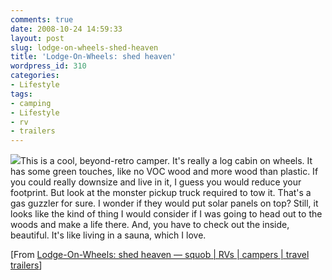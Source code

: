 ```yaml
---
comments: true
date: 2008-10-24 14:59:33
layout: post
slug: lodge-on-wheels-shed-heaven
title: 'Lodge-On-Wheels: shed heaven'
wordpress_id: 310
categories:
- Lifestyle
tags:
- camping
- Lifestyle
- rv
- trailers
---
```


![](http://squob.com/wp-content/uploads/2008/10/lodge_on_wheels_1.jpg)This is a cool, beyond-retro camper. It's really a log cabin on wheels. It has some green touches, like no VOC wood and more wood than plastic. If you could really downsize and live in it, I guess you would reduce your footprint. But look at the monster pickup truck required to tow it. That's a gas guzzler for sure. I wonder if they would put solar panels on top? Still, it looks like the kind of thing I would consider if I was going to head out to the woods and make a life there. And, you have to check out the inside, beautiful. It's like living in a sauna, which I love.




> 
  [From [Lodge-On-Wheels: shed heaven — squob | RVs | campers | travel trailers](http://squob.com/travel_trailers/lodge-on-wheels-shed-heaven/)]




